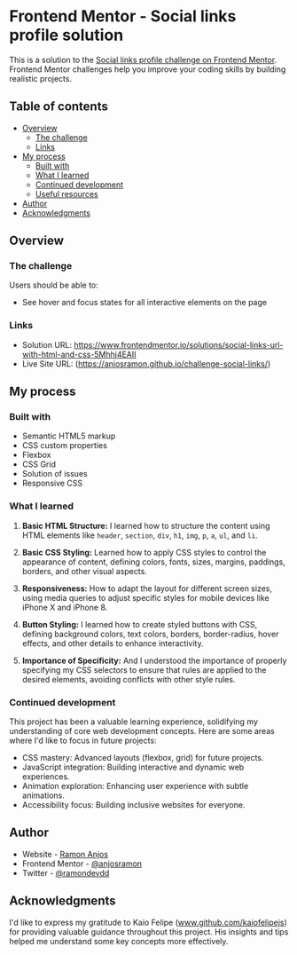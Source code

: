 # Frontend Mentor - Social links profile solution

This is a solution to the [Social links profile challenge on Frontend Mentor](https://www.frontendmentor.io/challenges/social-links-profile-UG32l9m6dQ). Frontend Mentor challenges help you improve your coding skills by building realistic projects. 

## Table of contents

- [Overview](#overview)
  - [The challenge](#the-challenge)
  - [Links](#links)
- [My process](#my-process)
  - [Built with](#built-with)
  - [What I learned](#what-i-learned)
  - [Continued development](#continued-development)
  - [Useful resources](#useful-resources)
- [Author](#author)
- [Acknowledgments](#acknowledgments)

## Overview

### The challenge

Users should be able to:

- See hover and focus states for all interactive elements on the page


### Links

- Solution URL: https://www.frontendmentor.io/solutions/social-links-url-with-html-and-css-5Mhhj4EAII
- Live Site URL: (https://anjosramon.github.io/challenge-social-links/)

## My process

### Built with

- Semantic HTML5 markup
- CSS custom properties
- Flexbox
- CSS Grid
- Solution of issues
- Responsive CSS

### What I learned

1. **Basic HTML Structure:** I learned how to structure the content using HTML elements like `header`, `section`, `div`, `h1`, `img`, `p`, `a`, `ul`, and `li`.

2. **Basic CSS Styling:** Learned how to apply CSS styles to control the appearance of content, defining colors, fonts, sizes, margins, paddings, borders, and other visual aspects.

3. **Responsiveness:** How to adapt the layout for different screen sizes, using media queries to adjust specific styles for mobile devices like iPhone X and iPhone 8.

4. **Button Styling:** I learned how to create styled buttons with CSS, defining background colors, text colors, borders, border-radius, hover effects, and other details to enhance interactivity.

5. **Importance of Specificity:** And I understood the importance of properly specifying my CSS selectors to ensure that rules are applied to the desired elements, avoiding conflicts with other style rules.


### Continued development

This project has been a valuable learning experience, solidifying my understanding of core web development concepts. Here are some areas where I'd like to focus in future projects:

- CSS mastery: Advanced layouts (flexbox, grid) for future projects.
- JavaScript integration: Building interactive and dynamic web experiences.
- Animation exploration: Enhancing user experience with subtle animations.
- Accessibility focus: Building inclusive websites for everyone.


## Author

- Website - [Ramon Anjos](https://www.github.com/anjosramon)
- Frontend Mentor - [@anjosramon](https://www.frontendmentor.io/profile/anjosramon)
- Twitter - [@ramondevdd](https://www.twitter.com/ramondevdd)


## Acknowledgments

I'd like to express my gratitude to Kaio Felipe (www.github.com/kaiofelipejs) for providing valuable  guidance throughout this project. His insights and tips helped me understand some key concepts more effectively.
